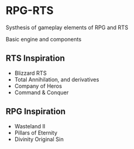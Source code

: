 # RPG-RTS

Systhesis of gameplay elements of RPG and RTS

Basic engine and components

## RTS Inspiration
- Blizzard RTS
- Total Annihilation, and derivatives
- Company of Heros
- Command & Conquer

## RPG Inspiration
- Wasteland II
- Pillars of Eternity
- Divinity Original Sin

